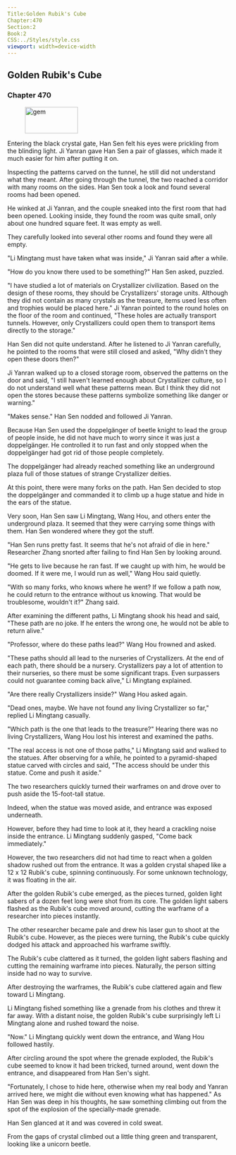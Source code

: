```yaml
---
Title:Golden Rubik's Cube 
Chapter:470 
Section:2 
Book:2 
CSS:../Styles/style.css 
viewport: width=device-width
---
```

  
## Golden Rubik's Cube
### Chapter 470
  
<figure>
	<img src="../Images/gem.gif" alt="gem" id="gem" width="120" height="60" />
</figure>
  

  
Entering the black crystal gate, Han Sen felt his eyes were prickling from the blinding light. Ji Yanran gave Han Sen a pair of glasses, which made it much easier for him after putting it on.

Inspecting the patterns carved on the tunnel, he still did not understand what they meant. After going through the tunnel, the two reached a corridor with many rooms on the sides. Han Sen took a look and found several rooms had been opened.

He winked at Ji Yanran, and the couple sneaked into the first room that had been opened. Looking inside, they found the room was quite small, only about one hundred square feet. It was empty as well.

They carefully looked into several other rooms and found they were all empty.

"Li Mingtang must have taken what was inside," Ji Yanran said after a while.

"How do you know there used to be something?" Han Sen asked, puzzled.

"I have studied a lot of materials on Crystallizer civilization. Based on the design of these rooms, they should be Crystallizers' storage units. Although they did not contain as many crystals as the treasure, items used less often and trophies would be placed here." Ji Yanran pointed to the round holes on the floor of the room and continued, "These holes are actually transport tunnels. However, only Crystallizers could open them to transport items directly to the storage."

Han Sen did not quite understand. After he listened to Ji Yanran carefully, he pointed to the rooms that were still closed and asked, "Why didn't they open these doors then?"

Ji Yanran walked up to a closed storage room, observed the patterns on the door and said, "I still haven't learned enough about Crystallizer culture, so I do not understand well what these patterns mean. But I think they did not open the stores because these patterns symbolize something like danger or warning."

"Makes sense." Han Sen nodded and followed Ji Yanran.

Because Han Sen used the doppelgänger of beetle knight to lead the group of people inside, he did not have much to worry since it was just a doppelgänger. He controlled it to run fast and only stopped when the doppelgänger had got rid of those people completely.

The doppelgänger had already reached something like an underground plaza full of those statues of strange Crystallizer deities.

At this point, there were many forks on the path. Han Sen decided to stop the doppelgänger and commanded it to climb up a huge statue and hide in the ears of the statue.

Very soon, Han Sen saw Li Mingtang, Wang Hou, and others enter the underground plaza. It seemed that they were carrying some things with them. Han Sen wondered where they got the stuff.

"Han Sen runs pretty fast. It seems that he's not afraid of die in here." Researcher Zhang snorted after failing to find Han Sen by looking around.

"He gets to live because he ran fast. If we caught up with him, he would be doomed. If it were me, I would run as well," Wang Hou said quietly.

"With so many forks, who knows where he went? If we follow a path now, he could return to the entrance without us knowing. That would be troublesome, wouldn't it?" Zhang said.

After examining the different paths, Li Mingtang shook his head and said, "These path are no joke. If he enters the wrong one, he would not be able to return alive."

"Professor, where do these paths lead?" Wang Hou frowned and asked.

"These paths should all lead to the nurseries of Crystallizers. At the end of each path, there should be a nursery. Crystallizers pay a lot of attention to their nurseries, so there must be some significant traps. Even surpassers could not guarantee coming back alive," Li Mingtang explained.

"Are there really Crystallizers inside?" Wang Hou asked again.

"Dead ones, maybe. We have not found any living Crystallizer so far," replied Li Mingtang casually.

"Which path is the one that leads to the treasure?" Hearing there was no living Crystallizers, Wang Hou lost his interest and examined the paths.

"The real access is not one of those paths," Li Mingtang said and walked to the statues. After observing for a while, he pointed to a pyramid-shaped statue carved with circles and said, "The access should be under this statue. Come and push it aside."

The two researchers quickly turned their warframes on and drove over to push aside the 15-foot-tall statue.

Indeed, when the statue was moved aside, and entrance was exposed underneath.

However, before they had time to look at it, they heard a crackling noise inside the entrance. Li Mingtang suddenly gasped, "Come back immediately."

However, the two researchers did not had time to react when a golden shadow rushed out from the entrance. It was a golden crystal shaped like a 12 x 12 Rubik's cube, spinning continuously. For some unknown technology, it was floating in the air.

After the golden Rubik's cube emerged, as the pieces turned, golden light sabers of a dozen feet long were shot from its core. The golden light sabers flashed as the Rubik's cube moved around, cutting the warframe of a researcher into pieces instantly.

The other researcher became pale and drew his laser gun to shoot at the Rubik's cube. However, as the pieces were turning, the Rubik's cube quickly dodged his attack and approached his warframe swiftly.

The Rubik's cube clattered as it turned, the golden light sabers flashing and cutting the remaining warframe into pieces. Naturally, the person sitting inside had no way to survive.

After destroying the warframes, the Rubik's cube clattered again and flew toward Li Mingtang.

Li Mingtang fished something like a grenade from his clothes and threw it far away. With a distant noise, the golden Rubik's cube surprisingly left Li Mingtang alone and rushed toward the noise.

"Now." Li Mingtang quickly went down the entrance, and Wang Hou followed hastily.

After circling around the spot where the grenade exploded, the Rubik's cube seemed to know it had been tricked, turned around, went down the entrance, and disappeared from Han Sen's sight.

"Fortunately, I chose to hide here, otherwise when my real body and Yanran arrived here, we might die without even knowing what has happened." As Han Sen was deep in his thoughts, he saw something climbing out from the spot of the explosion of the specially-made grenade.

Han Sen glanced at it and was covered in cold sweat.

From the gaps of crystal climbed out a little thing green and transparent, looking like a unicorn beetle.